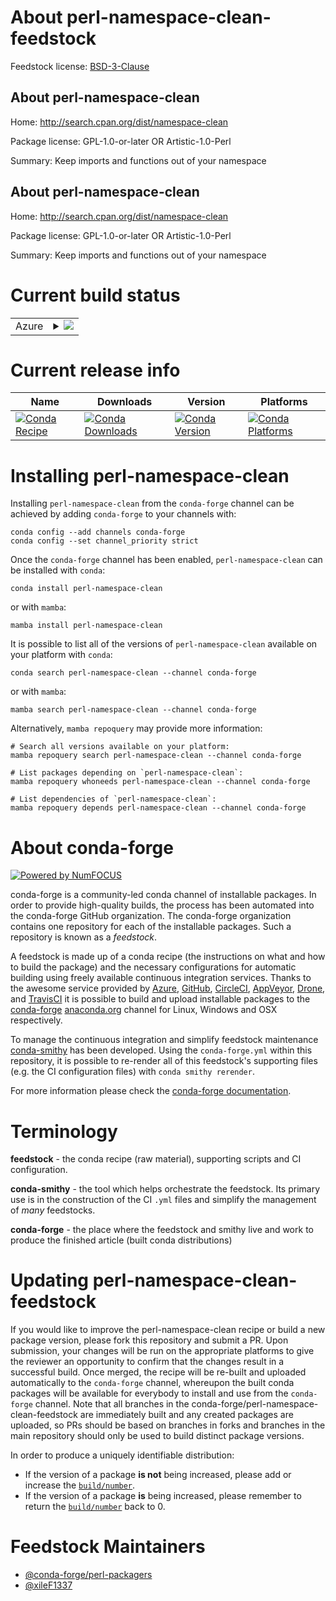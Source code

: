 About perl-namespace-clean-feedstock
====================================

Feedstock license: [BSD-3-Clause](https://github.com/conda-forge/perl-namespace-clean-feedstock/blob/main/LICENSE.txt)


About perl-namespace-clean
--------------------------

Home: http://search.cpan.org/dist/namespace-clean

Package license: GPL-1.0-or-later OR Artistic-1.0-Perl

Summary: Keep imports and functions out of your namespace

About perl-namespace-clean
--------------------------

Home: http://search.cpan.org/dist/namespace-clean

Package license: GPL-1.0-or-later OR Artistic-1.0-Perl

Summary: Keep imports and functions out of your namespace

Current build status
====================


<table>
    
  <tr>
    <td>Azure</td>
    <td>
      <details>
        <summary>
          <a href="https://dev.azure.com/conda-forge/feedstock-builds/_build/latest?definitionId=18507&branchName=main">
            <img src="https://dev.azure.com/conda-forge/feedstock-builds/_apis/build/status/perl-namespace-clean-feedstock?branchName=main">
          </a>
        </summary>
        <table>
          <thead><tr><th>Variant</th><th>Status</th></tr></thead>
          <tbody><tr>
              <td>linux_64</td>
              <td>
                <a href="https://dev.azure.com/conda-forge/feedstock-builds/_build/latest?definitionId=18507&branchName=main">
                  <img src="https://dev.azure.com/conda-forge/feedstock-builds/_apis/build/status/perl-namespace-clean-feedstock?branchName=main&jobName=linux&configuration=linux%20linux_64_" alt="variant">
                </a>
              </td>
            </tr><tr>
              <td>linux_aarch64</td>
              <td>
                <a href="https://dev.azure.com/conda-forge/feedstock-builds/_build/latest?definitionId=18507&branchName=main">
                  <img src="https://dev.azure.com/conda-forge/feedstock-builds/_apis/build/status/perl-namespace-clean-feedstock?branchName=main&jobName=linux&configuration=linux%20linux_aarch64_" alt="variant">
                </a>
              </td>
            </tr><tr>
              <td>linux_ppc64le</td>
              <td>
                <a href="https://dev.azure.com/conda-forge/feedstock-builds/_build/latest?definitionId=18507&branchName=main">
                  <img src="https://dev.azure.com/conda-forge/feedstock-builds/_apis/build/status/perl-namespace-clean-feedstock?branchName=main&jobName=linux&configuration=linux%20linux_ppc64le_" alt="variant">
                </a>
              </td>
            </tr><tr>
              <td>osx_64</td>
              <td>
                <a href="https://dev.azure.com/conda-forge/feedstock-builds/_build/latest?definitionId=18507&branchName=main">
                  <img src="https://dev.azure.com/conda-forge/feedstock-builds/_apis/build/status/perl-namespace-clean-feedstock?branchName=main&jobName=osx&configuration=osx%20osx_64_" alt="variant">
                </a>
              </td>
            </tr><tr>
              <td>osx_arm64</td>
              <td>
                <a href="https://dev.azure.com/conda-forge/feedstock-builds/_build/latest?definitionId=18507&branchName=main">
                  <img src="https://dev.azure.com/conda-forge/feedstock-builds/_apis/build/status/perl-namespace-clean-feedstock?branchName=main&jobName=osx&configuration=osx%20osx_arm64_" alt="variant">
                </a>
              </td>
            </tr>
          </tbody>
        </table>
      </details>
    </td>
  </tr>
</table>

Current release info
====================

| Name | Downloads | Version | Platforms |
| --- | --- | --- | --- |
| [![Conda Recipe](https://img.shields.io/badge/recipe-perl--namespace--clean-green.svg)](https://anaconda.org/conda-forge/perl-namespace-clean) | [![Conda Downloads](https://img.shields.io/conda/dn/conda-forge/perl-namespace-clean.svg)](https://anaconda.org/conda-forge/perl-namespace-clean) | [![Conda Version](https://img.shields.io/conda/vn/conda-forge/perl-namespace-clean.svg)](https://anaconda.org/conda-forge/perl-namespace-clean) | [![Conda Platforms](https://img.shields.io/conda/pn/conda-forge/perl-namespace-clean.svg)](https://anaconda.org/conda-forge/perl-namespace-clean) |

Installing perl-namespace-clean
===============================

Installing `perl-namespace-clean` from the `conda-forge` channel can be achieved by adding `conda-forge` to your channels with:

```
conda config --add channels conda-forge
conda config --set channel_priority strict
```

Once the `conda-forge` channel has been enabled, `perl-namespace-clean` can be installed with `conda`:

```
conda install perl-namespace-clean
```

or with `mamba`:

```
mamba install perl-namespace-clean
```

It is possible to list all of the versions of `perl-namespace-clean` available on your platform with `conda`:

```
conda search perl-namespace-clean --channel conda-forge
```

or with `mamba`:

```
mamba search perl-namespace-clean --channel conda-forge
```

Alternatively, `mamba repoquery` may provide more information:

```
# Search all versions available on your platform:
mamba repoquery search perl-namespace-clean --channel conda-forge

# List packages depending on `perl-namespace-clean`:
mamba repoquery whoneeds perl-namespace-clean --channel conda-forge

# List dependencies of `perl-namespace-clean`:
mamba repoquery depends perl-namespace-clean --channel conda-forge
```


About conda-forge
=================

[![Powered by
NumFOCUS](https://img.shields.io/badge/powered%20by-NumFOCUS-orange.svg?style=flat&colorA=E1523D&colorB=007D8A)](https://numfocus.org)

conda-forge is a community-led conda channel of installable packages.
In order to provide high-quality builds, the process has been automated into the
conda-forge GitHub organization. The conda-forge organization contains one repository
for each of the installable packages. Such a repository is known as a *feedstock*.

A feedstock is made up of a conda recipe (the instructions on what and how to build
the package) and the necessary configurations for automatic building using freely
available continuous integration services. Thanks to the awesome service provided by
[Azure](https://azure.microsoft.com/en-us/services/devops/), [GitHub](https://github.com/),
[CircleCI](https://circleci.com/), [AppVeyor](https://www.appveyor.com/),
[Drone](https://cloud.drone.io/welcome), and [TravisCI](https://travis-ci.com/)
it is possible to build and upload installable packages to the
[conda-forge](https://anaconda.org/conda-forge) [anaconda.org](https://anaconda.org/)
channel for Linux, Windows and OSX respectively.

To manage the continuous integration and simplify feedstock maintenance
[conda-smithy](https://github.com/conda-forge/conda-smithy) has been developed.
Using the ``conda-forge.yml`` within this repository, it is possible to re-render all of
this feedstock's supporting files (e.g. the CI configuration files) with ``conda smithy rerender``.

For more information please check the [conda-forge documentation](https://conda-forge.org/docs/).

Terminology
===========

**feedstock** - the conda recipe (raw material), supporting scripts and CI configuration.

**conda-smithy** - the tool which helps orchestrate the feedstock.
                   Its primary use is in the construction of the CI ``.yml`` files
                   and simplify the management of *many* feedstocks.

**conda-forge** - the place where the feedstock and smithy live and work to
                  produce the finished article (built conda distributions)


Updating perl-namespace-clean-feedstock
=======================================

If you would like to improve the perl-namespace-clean recipe or build a new
package version, please fork this repository and submit a PR. Upon submission,
your changes will be run on the appropriate platforms to give the reviewer an
opportunity to confirm that the changes result in a successful build. Once
merged, the recipe will be re-built and uploaded automatically to the
`conda-forge` channel, whereupon the built conda packages will be available for
everybody to install and use from the `conda-forge` channel.
Note that all branches in the conda-forge/perl-namespace-clean-feedstock are
immediately built and any created packages are uploaded, so PRs should be based
on branches in forks and branches in the main repository should only be used to
build distinct package versions.

In order to produce a uniquely identifiable distribution:
 * If the version of a package **is not** being increased, please add or increase
   the [``build/number``](https://docs.conda.io/projects/conda-build/en/latest/resources/define-metadata.html#build-number-and-string).
 * If the version of a package **is** being increased, please remember to return
   the [``build/number``](https://docs.conda.io/projects/conda-build/en/latest/resources/define-metadata.html#build-number-and-string)
   back to 0.

Feedstock Maintainers
=====================

* [@conda-forge/perl-packagers](https://github.com/orgs/conda-forge/teams/perl-packagers/)
* [@xileF1337](https://github.com/xileF1337/)

